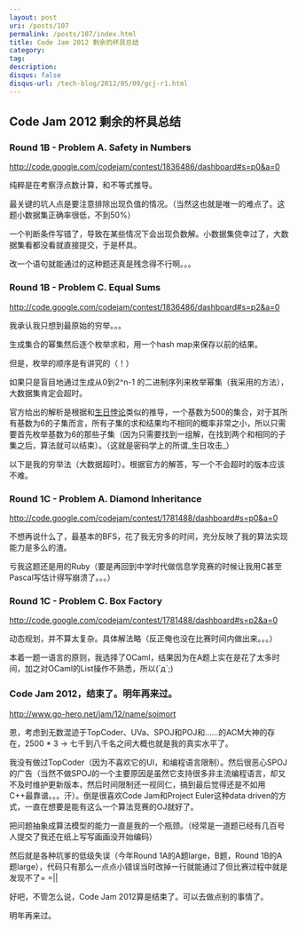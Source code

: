 ```yaml
---
layout: post
uri: /posts/107
permalink: /posts/107/index.html
title: Code Jam 2012 剩余的杯具总结
category:
tag:
description: 
disqus: false
disqus-url: /tech-blog/2012/05/09/gcj-r1.html
---
```


<script>lock()</script>

## Code Jam 2012 剩余的杯具总结

### Round 1B - Problem A. Safety in Numbers
<http://code.google.com/codejam/contest/1836486/dashboard#s=p0&a=0>

纯粹是在考察浮点数计算，和不等式推导。

最关键的坑人点是要注意排除出现负值的情况。（当然这也就是唯一的难点了。这题小数据集正确率很低，不到50%）

一个判断条件写错了，导致在某些情况下会出现负数解。小数据集侥幸过了，大数据集看都没看就直接提交，于是杯具。

改一个语句就能通过的这种题还真是残念得不行啊。。。

<script src="https://gist.github.com/2644309.js"></script>

### Round 1B - Problem C. Equal Sums
<http://code.google.com/codejam/contest/1836486/dashboard#s=p2&a=0>

我承认我只想到最原始的穷举。。。

生成集合的幂集然后逐个枚举求和，用一个hash map来保存以前的结果。

但是，枚举的顺序是有讲究的（！）

如果只是盲目地通过生成从0到2^n-1 的二进制序列来枚举幂集（我采用的方法），大数据集肯定会超时。

官方给出的解析是根据和[生日悖论](http://zh.wikipedia.org/wiki/%E7%94%9F%E6%97%A5%E5%95%8F%E9%A1%8C)类似的推导，一个基数为500的集合，对于其所有基数为6的子集而言，所有子集的求和结果均不相同的概率非常之小，所以只需要首先枚举基数为6的那些子集（因为只需要找到一组解，在找到两个和相同的子集之后，算法就可以结束）。（这就是密码学上的所谓_生日攻击_）

以下是我的穷举法（大数据超时）。根据官方的解答，写一个不会超时的版本应该不难。

<script src="https://gist.github.com/2644369.js"></script>

### Round 1C - Problem A. Diamond Inheritance
<http://code.google.com/codejam/contest/1781488/dashboard#s=p0&a=0>

不想再说什么了，最基本的BFS，花了我无穷多的时间，充分反映了我的算法实现能力是多么的渣。

亏我这题还是用的Ruby（要是再回到中学时代做信息学竞赛的时候让我用C甚至Pascal写估计得写崩溃了。。。）

<script src="https://gist.github.com/2644578.js"></script>

### Round 1C - Problem C. Box Factory
<http://code.google.com/codejam/contest/1781488/dashboard#s=p2&a=0>

动态规划，并不算太复杂。具体解法略（反正俺也没在比赛时间内做出来。。。）

本着一题一语言的原则，我选择了OCaml，结果因为在A题上实在是花了太多时间，加之对OCaml的List操作不熟悉，所以(´д`;)



### Code Jam 2012，结束了。明年再来过。
<http://www.go-hero.net/jam/12/name/soimort>

恩，考虑到无数混迹于TopCoder、UVa、SPOJ和POJ和……的ACM大神的存在，2500 * 3 -> 七千到八千名之间大概也就是我的真实水平了。

我没有做过TopCoder（因为不喜欢它的UI，和编程语言限制）。然后很恶心SPOJ的广告（当然不做SPOJ的一个主要原因是虽然它支持很多非主流编程语言，却又不及时维护更新版本，然后时间限制还一视同仁，搞到最后觉得还是不如用C++最靠谱。。。汗）。倒是很喜欢Code Jam和Project Euler这种data driven的方式，一直在想要是能有这么一个算法竞赛的OJ就好了。

把问题抽象成算法模型的能力一直是我的一个瓶颈。（经常是一道题已经有几百号人提交了我还在纸上写写画画没开始编码）

然后就是各种坑爹的低级失误（今年Round 1A的A题large，B题，Round 1B的A题large），代码只有那么一点点小错误当时改掉一行就能通过了但比赛过程中就是发现不了= =||

好吧，不管怎么说，Code Jam 2012算是结束了。可以去做点别的事情了。

明年再来过。


